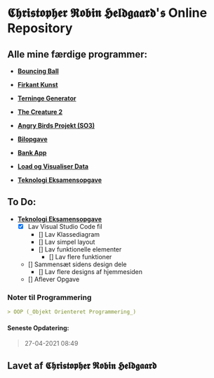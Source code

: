 # 𝕮𝖍𝖗𝖎𝖘𝖙𝖔𝖕𝖍𝖊𝖗 𝕽𝖔𝖇𝖎𝖓 𝕳𝖊𝖑𝖉𝖌𝖆𝖆𝖗𝖉'𝖘 Online Repository

## Alle mine færdige programmer:

- [**Bouncing Ball**](https://github.com/Christorob/Programmering-Christorob/tree/main/Bouncing_ball)

- [**Firkant Kunst**](https://github.com/Christorob/Programmering-Christorob/tree/main/FirkantKunst)

- [**Terninge Generator**](https://github.com/Christorob/Programmering-Christorob/tree/main/TerningeGenerator_Opgave)

- [**The Creature 2**](https://github.com/Christorob/Programmering-Christorob/tree/main/TheCreature_2_2020)

- [**Angry Birds Projekt (SO3)**](https://github.com/Christorob/Programmering-Christorob/tree/main/Angry_Birds_V2_SO3)

- [**Bilopgave**](https://github.com/Christorob/Programmering-Christorob/tree/main/Bilopgave)

- [**Bank App**](https://github.com/orc13a/bank-app)

- [**Load og Visualiser Data**](https://github.com/orc13a/load_og_visualiser_data)

- [**Teknologi Eksamensopgave**](https://github.com/niko579a/Teknologi-eksamen)

## To Do:

- [**Teknologi Eksamensopgave**](https://github.com/niko579a/Teknologi-eksamen)
  - [x] Lav Visual Studio Code fil
    - [] Lav Klassediagram
    - [] Lav simpel layout
    - [] Lav funktionelle elementer
      - [] Lav flere funktioner
  - [] Sammensæt sidens design dele
    - [] Lav flere designs af hjemmesiden
  - [] Aflever Opgave
 

### Noter til Programmering
```markdown
> OOP (_Objekt Orienteret Programmering_)


```

#### Seneste Opdatering:
> 27-04-2021 08:49

## Lavet af 𝕮𝖍𝖗𝖎𝖘𝖙𝖔𝖕𝖍𝖊𝖗 𝕽𝖔𝖇𝖎𝖓 𝕳𝖊𝖑𝖉𝖌𝖆𝖆𝖗𝖉
